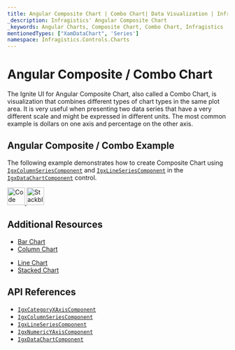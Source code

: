 ```yaml
---
title: Angular Composite Chart | Combo Chart| Data Visualization | Infragistics
_description: Infragistics' Angular Composite Chart
_keywords: Angular Charts, Composite Chart, Combo Chart, Infragistics
mentionedTypes: ["XamDataChart", 'Series']
namespace: Infragistics.Controls.Charts
---
```


# Angular Composite / Combo Chart

The Ignite UI for Angular Composite Chart, also called a Combo Chart, is visualization that combines different types of chart types in the same plot area. It is very useful when presenting two data series that have a very different scale and might be expressed in different units. The most common example is dollars on one axis and percentage on the other axis.

## Angular Composite / Combo Example

The following example demonstrates how to create Composite Chart using [`IgxColumnSeriesComponent`]({environment:dvApiBaseUrl}/products/ignite-ui-angular/api/docs/typescript/latest/classes/igxcolumnseriescomponent.html) and [`IgxLineSeriesComponent`]({environment:dvApiBaseUrl}/products/ignite-ui-angular/api/docs/typescript/latest/classes/igxlineseriescomponent.html) in the [`IgxDataChartComponent`]({environment:dvApiBaseUrl}/products/ignite-ui-angular/api/docs/typescript/latest/classes/igxdatachartcomponent.html) control.

<code-view style="height: 600px"
        data-demos-base-url="{environment:dvDemosBaseUrl}"
        iframe-src="{environment:dvDemosBaseUrl}/charts/data-chart-composite-chart"
        github-src="charts/data-chart/composite-chart"
        alt="Angular Composite Chart Example" > </code-view>

<html lang="en" xmlns="http://www.w3.org/1999/xhtml">
    <body>
      <a target="_blank" href="https://codesandbox.io/s/github/IgniteUI/igniteui-angular-examples/tree/master/samples/charts/data-chart/composite-chart?fontsize=14&hidenavigation=1&theme=dark&view=preview&file=/src/app.component.html" rel="noopener noreferrer">
            <img height="40px" style="border-radius: 0rem; max-width: 100%;" alt="Code Sandbox" src="https://static.infragistics.com/xplatform/images/browsers/open-sandbox.png"/>
        </a>
        <a target="_blank" href="https://stackblitz.com/github/IgniteUI/igniteui-angular-examples/tree/master/samples/charts/data-chart/composite-chart?file=src%2Fapp.component.html" rel="noopener noreferrer">
            <img height="40px" style="border-radius: 0rem; max-width: 100%;" alt="Stackblitz" src="https://static.infragistics.com/xplatform/images/browsers/open-stackblitz.png"/>
        </a>
    </body>
</html>

<div class="divider--half"></div>

## Additional Resources

*   [Bar Chart](bar-chart.md)
*   [Column Chart](column-chart.md)

<!-- - [Gantt Chart](gantt-chart.md) -->

*   [Line Chart](line-chart.md)
*   [Stacked Chart](stacked-chart.md)

## API References

*   [`IgxCategoryXAxisComponent`]({environment:dvApiBaseUrl}/products/ignite-ui-angular/api/docs/typescript/latest/classes/igxcategoryxaxiscomponent.html)
*   [`IgxColumnSeriesComponent`]({environment:dvApiBaseUrl}/products/ignite-ui-angular/api/docs/typescript/latest/classes/igxcolumnseriescomponent.html)
*   [`IgxLineSeriesComponent`]({environment:dvApiBaseUrl}/products/ignite-ui-angular/api/docs/typescript/latest/classes/igxlineseriescomponent.html)
*   [`IgxNumericYAxisComponent`]({environment:dvApiBaseUrl}/products/ignite-ui-angular/api/docs/typescript/latest/classes/igxnumericyaxiscomponent.html)
*   [`IgxDataChartComponent`]({environment:dvApiBaseUrl}/products/ignite-ui-angular/api/docs/typescript/latest/classes/igxdatachartcomponent.html)
